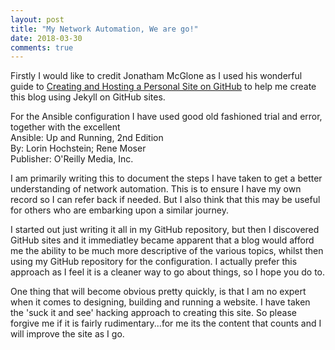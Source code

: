 ```yaml
---
layout: post
title: "My Network Automation, We are go!"
date: 2018-03-30
comments: true
---
```


Firstly I would like to credit Jonatham McGlone as I used his wonderful guide to [Creating and Hosting a Personal Site on GitHub](http://jmcglone.com/guides/github-pages/)
to help me create this blog using Jekyll on GitHub sites. 

For the Ansible configuration I have used good old fashioned trial and error, together with the excellent<br>
Ansible: Up and Running, 2nd Edition<br>
By: Lorin Hochstein; Rene Moser<br>
Publisher: O'Reilly Media, Inc.<br>

I am primarily writing this to document the steps I have taken to get a better understanding of network automation. This is to ensure I have my own record so I can refer back if needed.
But I also think that this may be useful for others who are embarking upon a similar journey.<br>

I started out just writing it all in my GitHub repository, but then I discovered GitHub sites and it immediatley became apparent that a blog would afford me the ability to be much more descriptive of the various topics, whilst then using my GitHub repository for the configuration.
I actually prefer this approach as I feel it is a cleaner way to go about things, so I hope you do to.

One thing that will become obvious pretty quickly, is that I am no expert when it comes to designing, building and running a website. I have taken the 'suck it and see' hacking approach to creating this site. So please forgive me if it is fairly rudimentary...for me its the content that counts and I will improve the site as I go.


